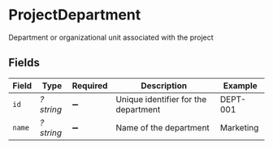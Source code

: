# ProjectDepartment

Department or organizational unit associated with the project


## Fields

| Field                                | Type                                 | Required                             | Description                          | Example                              |
| ------------------------------------ | ------------------------------------ | ------------------------------------ | ------------------------------------ | ------------------------------------ |
| `id`                                 | *?string*                            | :heavy_minus_sign:                   | Unique identifier for the department | DEPT-001                             |
| `name`                               | *?string*                            | :heavy_minus_sign:                   | Name of the department               | Marketing                            |